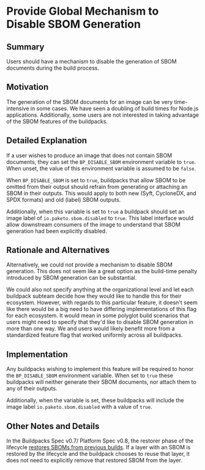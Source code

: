 # Provide Global Mechanism to Disable SBOM Generation

## Summary

Users should have a mechanism to disable the generation of SBOM documents
during the build process.

## Motivation

The generation of the SBOM documents for an image can be very time-intensive in
some cases. We have seen a doubling of build times for Node.js applications.
Additionally, some users are not interested in taking advantage of the SBOM
features of the buildpacks.

## Detailed Explanation

If a user wishes to produce an image that does not contain SBOM documents, they
can set the `BP_DISABLE_SBOM` environment variable to `true`. When unset, the
value of this environment variable is assumed to be `false`.

When `BP_DISABLE_SBOM` is set to `true`, buildpacks that allow SBOM to be
omitted from their output should refrain from generating or attaching an SBOM
in their outputs. This would apply to both new (Syft, CycloneDX, and SPDX
formats) and old (label) SBOM outputs.

Additionally, when this variable is set to `true` a buildpack should set an
image label of `io.paketo.sbom.disabled` to `true`. This label interface would
allow downstream consumers of the image to understand that SBOM generation had
been explicitly disabled.

## Rationale and Alternatives

Alternatively, we could not provide a mechanism to disable SBOM generation.
This does not seem like a great option as the build-time penalty introduced by
SBOM generation can be substantial.

We could also not specify anything at the organizational level and let each
buildpack subteam decide how they would like to handle this for their
ecosystem. However, with regards to this particular feature, it doesn't seem
like there would be a big need to have differing implementations of this flag
for each ecosystem. It would mean in some polyglot build scenarios that users
might need to specify that they'd like to disable SBOM generation in more than
one way. We and users would likely benefit more from a standardized feature
flag that worked uniformly across all buildpacks.

## Implementation

Any buildpacks wishing to implement this feature will be required to honor the
`BP_DISABLE_SBOM` environment variable. When set to `true` these buildpacks
will neither generate their SBOM documents, nor attach them to any of their
outputs.

Additionally, when the variable is set, these buildpacks will include the image
label `io.paketo.sbom.disabled` with a value of `true`.

## Other Notes and Details

In the Buildpacks Spec v0.7/ Platform Spec v0.8, the restorer phase of the
lifecycle [restores SBOMs from previous
builds](https://github.com/buildpacks/spec/blob/buildpack/v0.7/platform.md#outputs-2).
If a layer with an SBOM is restored by the lifecycle and the buildpack chooses
to reuse that layer, it does not need to explicitly remove that restored SBOM
from the layer.
